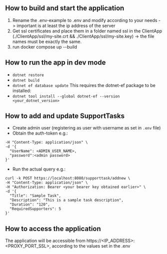 How to build and start the application
----
1. Rename the .env-example to .env and modify according to your needs
    -> important is at least the ip address of the server
2. Get ssl certificates and place them in a folder named ssl in the ClientApp (./ClientApp/ssl/my-site.crt && ./ClientApp/ssl/my-site.key) -> the file names must be exactly the same.
3. run docker compose up --build

How to run the app in dev mode
-----
- ```dotnet restore```
- ```dotnet build```
- ```dotnet ef database update``` This requires the dotnet-ef package to be installed:
- ```dotnet tool install --global dotnet-ef --version <your_dotnet_version>```

How to add and update SupportTasks
-----
- Create admin user (registering as user with username as set in `.env` file)
- Obtain the auth-token e.g.:
```curl -k POST https://localhost:8080/auth/login \
-H "Content-Type: application/json" \
-d '{
  "UserName": <ADMIN_USER_NAME>, 
  "password":<admin password>
}'
```
- Run the actual query e.g.:
```
curl -k POST https://localhost:8080/supporttask/addnew \
-H "Content-Type: application/json" \
-H "Authorization: Bearer <your bearer key obtained earlier>" \ 
-d '{              
  "Title": "Sample Task",
  "Description": "This is a sample task description",
  "Duration": "120",
  "RequiredSupporters": 5
}'
```

How to access the application
-----
The application will be accessible from https://<IP_ADDRESS>:<PROXY_PORT_SSL>, according to the values set in the .env
